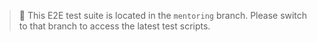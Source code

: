> 🔀 This E2E test suite is located in the `mentoring` branch. Please switch to that branch to access the latest test scripts.
